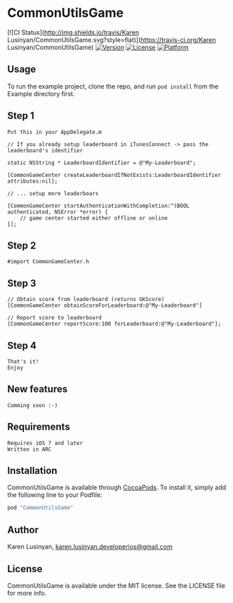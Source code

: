 # CommonUtilsGame

[![CI Status](http://img.shields.io/travis/Karen Lusinyan/CommonUtilsGame.svg?style=flat)](https://travis-ci.org/Karen Lusinyan/CommonUtilsGame)
[![Version](https://img.shields.io/cocoapods/v/CommonUtilsGame.svg?style=flat)](http://cocoapods.org/pods/CommonUtilsGame)
[![License](https://img.shields.io/cocoapods/l/CommonUtilsGame.svg?style=flat)](http://cocoapods.org/pods/CommonUtilsGame)
[![Platform](https://img.shields.io/cocoapods/p/CommonUtilsGame.svg?style=flat)](http://cocoapods.org/pods/CommonUtilsGame)

## Usage

To run the example project, clone the repo, and run `pod install` from the Example directory first.

## Step 1
    Put this in your AppDelegate.m

    // If you already setup leaderboard in iTunesConnect -> pass the leaderboard's identifier
    
    static NSString * LeaderboardIdentifier = @"My-Leaderboard";
    
    [CommonGameCenter createLeaderboardIfNotExists:LeaderboardIdentifier attributes:nil];
    
    // ... setup more leaderboars
    
    [CommonGameCenter startAuthenticationWithCompletion:^(BOOL authenticated, NSError *error) {
        // game center started either offline or online
    }];

## Step 2
    #import CommonGameCenter.h 

## Step 3
    // Obtain score from leaderboard (returns GKScore)
    [CommonGameCenter obtainScoreForLeaderboard:@"My-Leaderboard"]
    
    // Report score to leaderboard
    [CommonGameCenter reportScore:100 forLeaderboard:@"My-Leaderboard"];

    
## Step 4
    That's it! 
    Enjoy

## New features
    Comming soon :-)

## Requirements

    Requires iOS 7 and later
    Written in ARC
    
## Installation

CommonUtilsGame is available through [CocoaPods](http://cocoapods.org). To install
it, simply add the following line to your Podfile:

```ruby
pod "CommonUtilsGame"
```

## Author

Karen Lusinyan, karen.lusinyan.developerios@gmail.com

## License

CommonUtilsGame is available under the MIT license. See the LICENSE file for more info.
